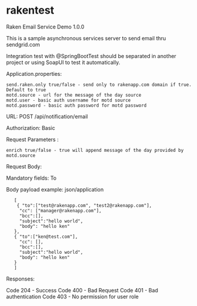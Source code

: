 # rakentest

Raken Email Service Demo 1.0.0

This is a sample asynchronous services server to send email thru sendgrid.com

Integration test with @SpringBootTest should be separated in another project or using SoapUI to test it automatically.

Application.properties:

	send.raken.only true/false - send only to rakenapp.com domain if true. Default to true
	motd.source - url for the message of the day source
  	motd.user - basic auth username for motd source
  	motd.password - basic auth password for motd password

URL: POST /api/notification/email

Authorization: Basic

Request Parameters :

	enrich true/false - true will append message of the day provided by motd.source
  	
  
Request Body:

Mandatory fields: To

Body payload example: json/application
    
      
       [
        { "to":["test@rakenapp.com", "test2@rakenapp.com"], 
         "cc": ["manager@rakenapp.com"], 
         "bcc":[], 
         "subject":"hello world", 
         "body": "hello ken" 
       },
       { "to":["ken@test.com"], 
         "cc": [], 
         "bcc":[], 
         "subject":"hello world", 
         "body": "hello ken" 
       }
       ]



Responses:

Code 204 - Success 
Code 400 - Bad Request 
Code 401 - Bad authentication 
Code 403 - No permission for user role
